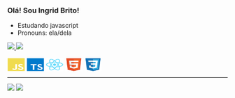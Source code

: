 ### Olá! Sou Ingrid Brito!

- Estudando javascript
- Pronouns: ela/dela

<div>

<a href="https://github.com/ingridbrito">
<img width="42%" src="https://github-readme-stats.vercel.app/api?username=ingridbrito&count_private=true&show_icons=true&theme=moltack"/>
<img width="46%"  src="https://github-readme-stats.vercel.app/api/top-langs/?username=ingridbrito&layout=compact&theme=moltack"/>
</div>

<div style="display: inline-block">
<br>
  <img align="center" alt="ingrid-Js" height="30" width="40" src="https://raw.githubusercontent.com/devicons/devicon/master/icons/javascript/javascript-plain.svg">
  <img align="center" alt="ingrid-Ts" height="30" width="40" src="https://raw.githubusercontent.com/devicons/devicon/master/icons/typescript/typescript-plain.svg">
  <img align="center" alt="ingrid-React" height="30" width="40" src="https://raw.githubusercontent.com/devicons/devicon/master/icons/react/react-original.svg">
  <img align="center" alt="ingrid-HTML" height="30" width="40" src="https://raw.githubusercontent.com/devicons/devicon/master/icons/html5/html5-original.svg">
  <img align="center" alt="ingrid-CSS" height="30" width="40" src="https://raw.githubusercontent.com/devicons/devicon/master/icons/css3/css3-original.svg">
</div>
 <hr>
 <div>
 <a href = "mailto:brito.ingrid2202@gmail.com"><img src="https://img.shields.io/badge/-Gmail-%23333?style=for-the-badge&logo=gmail&logoColor=white" target="_blank"></a>
  <a href="https://www.linkedin.com/in/ingrid-brito-b14300194/" target="_blank"><img src="https://img.shields.io/badge/-LinkedIn-%230077B5?style=for-the-badge&logo=linkedin&logoColor=white" target="_blank"></a> 
 

